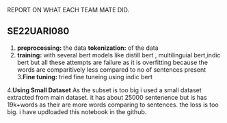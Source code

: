 REPORT ON WHAT EACH TEAM MATE DID.

## SE22UARI080

 1. **preprocessing:** the data
  **tokenization:** of the data
 2. **training:** with several bert models like distill bert , multilinguial bert,indic bert but all these attempts are failure as it is overfitting because the words are comparitively less compared to no of sentences present
 3.**Fine tuning:** tried fine tuneing using indic bert 

4.**Using Small Dataset**
As the subset is too big i used a small dataset extracted from main dataset.
it has about 25000 sentenence but is has 19k+words as their are more words comparing to sentences. the loss is too big.
i have updloaded this notebook in the github.


